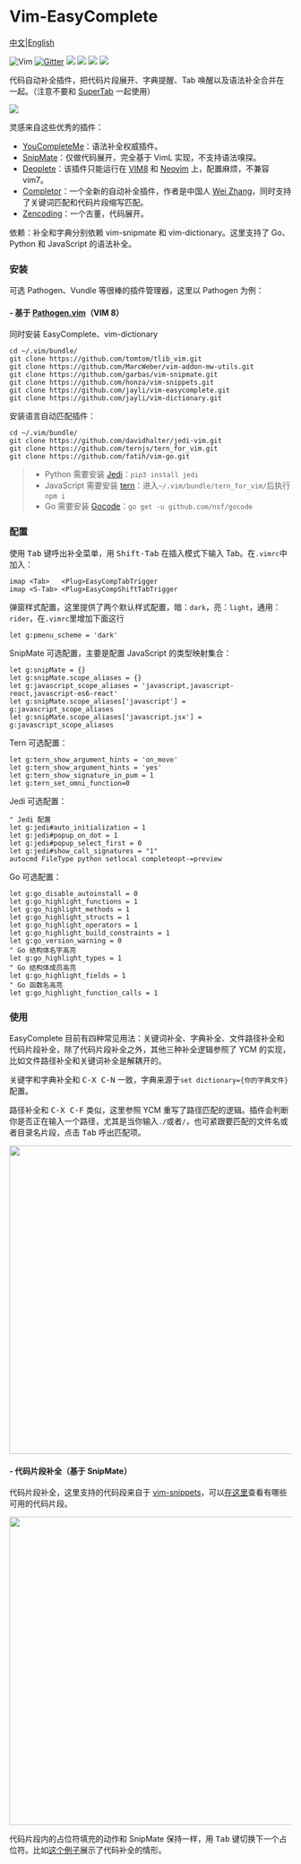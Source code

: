# Vim-EasyComplete

[中文](./README.md)|[English](README-en.md)

![Vim](https://img.shields.io/badge/vim-awesome-brightgreen.svg) [![Gitter](https://img.shields.io/badge/gitter-join%20chat-yellowgreen.svg)](https://gitter.im/jayli/vim-easycomplete) ![](https://img.shields.io/badge/Linux-available-brightgreen.svg) ![](https://img.shields.io/badge/MacOS-available-brightgreen.svg) ![](https://img.shields.io/badge/:%20h-easycomplete-orange.svg) ![](https://img.shields.io/badge/license-MIT-blue.svg)

代码自动补全插件，把代码片段展开、字典提醒、Tab 唤醒以及语法补全合并在一起。（注意不要和 [SuperTab](https://github.com/ervandew/supertab) 一起使用）

![](https://gw.alicdn.com/tfs/TB1po..ilr0gK0jSZFnXXbRRXXa-559-261.gif?t=1)

灵感来自这些优秀的插件：

- [YouCompleteMe](https://github.com/Valloric/YouCompleteMe)：语法补全权威插件。
- [SnipMate](https://github.com/garbas/vim-snipmate)：仅做代码展开，完全基于 VimL 实现，不支持语法嗅探。
- [Deoplete](https://github.com/Shougo/deoplete.nvim)：该插件只能运行在 [VIM8](https://github.com/vim/vim/releases/tag/v8.1.0408) 和 [Neovim](https://github.com/neovim/neovim) 上，配置麻烦，不兼容vim7。
- [Completor](https://github.com/maralla/completor.vim)：一个全新的自动补全插件，作者是中国人 [Wei Zhang](https://github.com/maralla/completor.vim)，同时支持了关键词匹配和代码片段缩写匹配。
- [Zencoding](https://github.com/mattn/emmet-vim)：一个古董，代码展开。

依赖：补全和字典分别依赖 vim-snipmate 和 vim-dictionary。这里支持了 Go、Python 和 JavaScript 的语法补全。

### 安装

可选 Pathogen、Vundle 等很棒的插件管理器，这里以 Pathogen 为例：

#### - 基于 [Pathogen.vim](https://github.com/tpope/vim-pathogen)（VIM 8）

同时安装 EasyComplete、vim-dictionary

    cd ~/.vim/bundle/
    git clone https://github.com/tomtom/tlib_vim.git
    git clone https://github.com/MarcWeber/vim-addon-mw-utils.git
    git clone https://github.com/garbas/vim-snipmate.git
    git clone https://github.com/honza/vim-snippets.git
    git clone https://github.com/jayli/vim-easycomplete.git
    git clone https://github.com/jayli/vim-dictionary.git

安装语言自动匹配插件：

    cd ~/.vim/bundle/
    git clone https://github.com/davidhalter/jedi-vim.git
    git clone https://github.com/ternjs/tern_for_vim.git
    git clone https://github.com/fatih/vim-go.git

> - Python 需要安装 [Jedi](https://pypi.org/project/jedi/)：`pip3 install jedi`
> - JavaScript 需要安装 [tern](https://ternjs.net/)：进入`~/.vim/bundle/tern_for_vim/`后执行`npm i`
> - Go 需要安装 [Gocode](https://github.com/nsf/gocode)：`go get -u github.com/nsf/gocode`

### 配置

使用 <kbd>Tab</kbd> 键呼出补全菜单，用 <kbd>Shift-Tab</kbd> 在插入模式下输入 Tab。在`.vimrc`中加入：

    imap <Tab>   <Plug>EasyCompTabTrigger
    imap <S-Tab> <Plug>EasyCompShiftTabTrigger

弹窗样式配置，这里提供了两个默认样式配置，暗：`dark`，亮：`light`，通用：`rider`，在`.vimrc`里增加下面这行

    let g:pmenu_scheme = 'dark'

SnipMate 可选配置，主要是配置 JavaScript 的类型映射集合：

    let g:snipMate = {}
    let g:snipMate.scope_aliases = {}
    let g:javascript_scope_aliases = 'javascript,javascript-react,javascript-es6-react'
    let g:snipMate.scope_aliases['javascript'] = g:javascript_scope_aliases
    let g:snipMate.scope_aliases['javascript.jsx'] = g:javascript_scope_aliases

Tern 可选配置：

    let g:tern_show_argument_hints = 'on_move'
    let g:tern_show_argument_hints = 'yes'
    let g:tern_show_signature_in_pum = 1
    let g:tern_set_omni_function=0

Jedi 可选配置：

    " Jedi 配置
    let g:jedi#auto_initialization = 1
    let g:jedi#popup_on_dot = 1
    let g:jedi#popup_select_first = 0
    let g:jedi#show_call_signatures = "1"
    autocmd FileType python setlocal completeopt-=preview

Go 可选配置：

    let g:go_disable_autoinstall = 0
    let g:go_highlight_functions = 1
    let g:go_highlight_methods = 1
    let g:go_highlight_structs = 1
    let g:go_highlight_operators = 1
    let g:go_highlight_build_constraints = 1
    let g:go_version_warning = 0
    " Go 结构体名字高亮
    let g:go_highlight_types = 1
    " Go 结构体成员高亮
    let g:go_highlight_fields = 1
    " Go 函数名高亮
    let g:go_highlight_function_calls = 1

### 使用

EasyComplete 目前有四种常见用法：关键词补全、字典补全、文件路径补全和代码片段补全，除了代码片段补全之外，其他三种补全逻辑参照了 YCM 的实现，比如文件路径补全和关键词补全是解耦开的。

关键字和字典补全和 <kbd>C-X C-N</kbd> 一致，字典来源于`set dictionary={你的字典文件}`配置。

路径补全和 <kbd>C-X C-F</kbd> 类似，这里参照 YCM 重写了路径匹配的逻辑。插件会判断你是否正在输入一个路径，尤其是当你输入`./`或者`/`，也可紧跟要匹配的文件名或者目录名片段，点击 <kbd>Tab</kbd> 呼出匹配项。

<img src="https://gw.alicdn.com/tfs/TB1maZ9ihn1gK0jSZKPXXXvUXXa-1010-586.png" width=550>

#### - 代码片段补全（基于 SnipMate）

代码片段补全，这里支持的代码段来自于 [vim-snippets](https://github.com/honza/vim-snippets)，可以[在这里](https://github.com/honza/vim-snippets/tree/master/snippets)查看有哪些可用的代码片段。

<img src="https://gw.alicdn.com/tfs/TB1KXw9iXP7gK0jSZFjXXc5aXXa-1048-486.png" width=550>

代码片段内的占位符填充的动作和 SnipMate 保持一样，用 <kbd>Tab</kbd> 键切换下一个占位符。比如[这个例子](https://gw.alicdn.com/tfs/TB1PJtCbQzoK1RjSZFlXXai4VXa-1000-513.gif)展示了代码补全的情形。
